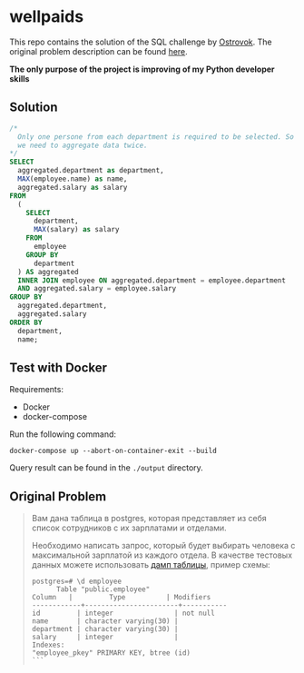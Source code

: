 # wellpaids

This repo contains the solution of the SQL challenge by [Ostrovok](https://github.com/ostrovok-team). The original problem description can be found [here](https://github.com/ostrovok-team/code-challenge/tree/master/python). 

**The only purpose of the project is improving of my Python developer skills**

## Solution

```sql
/*
  Only one persone from each department is required to be selected. So
  we need to aggregate data twice. 
*/
SELECT
  aggregated.department as department,
  MAX(employee.name) as name,
  aggregated.salary as salary
FROM
  (
    SELECT
      department,
      MAX(salary) as salary
    FROM
      employee
    GROUP BY
      department
  ) AS aggregated
  INNER JOIN employee ON aggregated.department = employee.department
  AND aggregated.salary = employee.salary
GROUP BY
  aggregated.department,
  aggregated.salary
ORDER BY
  department,
  name;
```

## Test with Docker

Requirements:

* Docker
* docker-compose

Run the following command:

    docker-compose up --abort-on-container-exit --build

Query result can be found in the `./output` directory.

## Original Problem

>Вам дана таблица в postgres, которая представляет из себя список сотрудников с их зарплатами и отделами.
>
>Необходимо написать запрос, который будет выбирать человека с максимальной зарплатой из каждого отдела. В качестве тестовых данных можете использовать [дамп таблицы](employee.sql), пример схемы:
>
>```
>postgres=# \d employee
>       Table "public.employee"
>Column   |         Type          | Modifiers
>------------+-----------------------+-----------
>id         | integer               | not null
>name       | character varying(30) |
>department | character varying(30) |
>salary     | integer               |
>Indexes:
>"employee_pkey" PRIMARY KEY, btree (id)
>​```
>```

